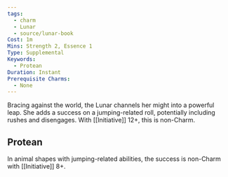 ```yaml
---
tags:
  - charm
  - Lunar
  - source/lunar-book
Cost: 1m
Mins: Strength 2, Essence 1
Type: Supplemental
Keywords:
  - Protean
Duration: Instant
Prerequisite Charms:
  - None
---
```

Bracing against the world, the Lunar channels her might into a powerful leap. She adds a success on a jumping-related roll, potentially including rushes and disengages. With [[Initiative]] 12+, this is non-Charm. 
## Protean 

In animal shapes with jumping-related abilities, the success is non-Charm with [[Initiative]] 8+.